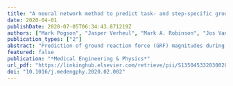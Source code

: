 ```yaml
---
title: "A neural network method to predict task- and step-specific ground reaction force magnitudes from trunk accelerations during running activities"
date: 2020-04-01
publishDate: 2020-07-05T06:34:43.871219Z
authors: ["Mark Pogson", "Jasper Verheul", "Mark A. Robinson", "Jos Vanrenterghem", "Paulo Lisboa"]
publication_types: ["2"]
abstract: "Prediction of ground reaction force (GRF) magnitudes during running-based sports has several important applications, including optimal load prescription and injury prevention in athletes. Existing methods typically require information from multiple body-worn sensors, limiting their ecological validity, or aim to estimate discrete force parameters, limiting their ability to assess overall biomechanical load. This paper presents a neural network method to predict GRF time series from a single, commonly used, trunkmounted accelerometer. The presented method uses a principal component analysis and multilayer perceptron (MLP) to obtain predictions. Time-series r2 coeﬃcients with test data averaged around 0.9 for each impact, comparing favourably with alternative approaches which require additional sensors. For the impact peak, r2 was 0.74 across activities, comparing favourably with correlation analysis approaches. Several modiﬁcations, such as subject-speciﬁc training of the MLP, may help to improve results further, but the presented method can accurately predict GRF from trunk accelerometry data without requiring additional information. Results demonstrate the scope of machine learning to exploit common wearable technologies to estimate GRF in sport-speciﬁc environments."
featured: false
publication: "*Medical Engineering & Physics*"
url_pdf: "https://linkinghub.elsevier.com/retrieve/pii/S135045332030028X"
doi: "10.1016/j.medengphy.2020.02.002"
---
```


